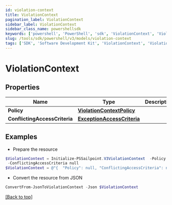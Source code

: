 ```yaml
---
id: violation-context
title: ViolationContext
pagination_label: ViolationContext
sidebar_label: ViolationContext
sidebar_class_name: powershellsdk
keywords: ['powershell', 'PowerShell', 'sdk', 'ViolationContext', 'ViolationContext'] 
slug: /tools/sdk/powershell/v3/models/violation-context
tags: ['SDK', 'Software Development Kit', 'ViolationContext', 'ViolationContext']
---
```



# ViolationContext

## Properties

Name | Type | Description | Notes
------------ | ------------- | ------------- | -------------
**Policy** | [**ViolationContextPolicy**](violation-context-policy) |  | [optional] 
**ConflictingAccessCriteria** | [**ExceptionAccessCriteria**](exception-access-criteria) |  | [optional] 

## Examples

- Prepare the resource
```powershell
$ViolationContext = Initialize-PSSailpoint.V3ViolationContext  -Policy null `
 -ConflictingAccessCriteria null
$ViolationContext = @"{  "Policy": null, "ConflictingAccessCriteria": null }"@
```

- Convert the resource from JSON
```powershell
ConvertFrom-JsonToViolationContext -Json $ViolationContext
```


[[Back to top]](#) 

